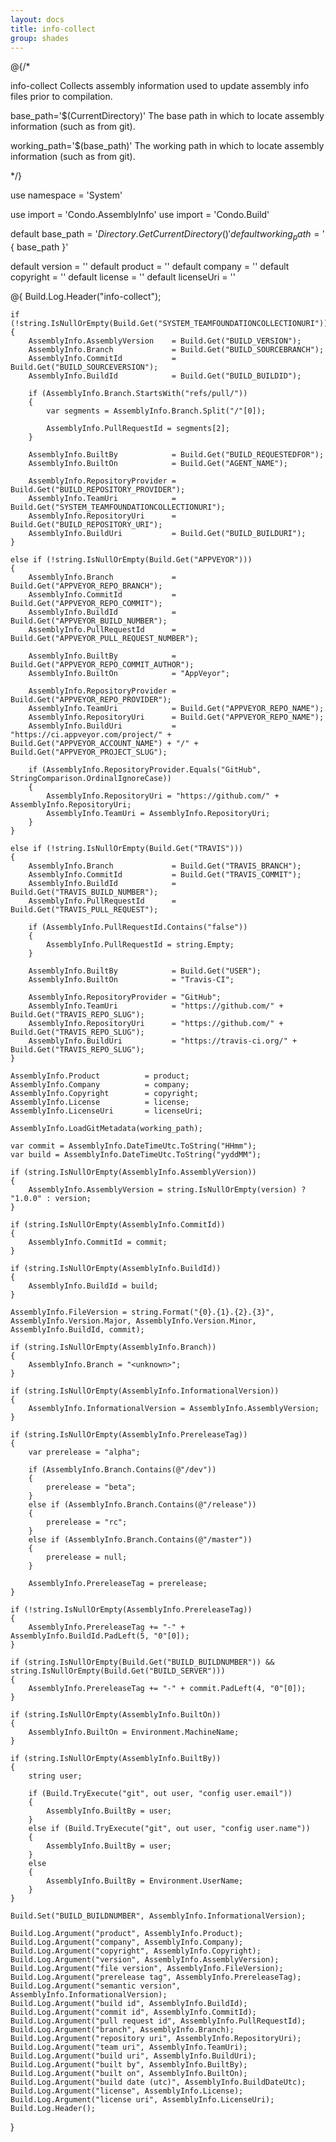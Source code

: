 ```yaml
---
layout: docs
title: info-collect
group: shades
---
```


@{/*

info-collect
    Collects assembly information used to update assembly info files prior to compilation.

base_path='$(CurrentDirectory)'
    The base path in which to locate assembly information (such as from git).

working_path='$(base_path)'
    The working path in which to locate assembly information (such as from git).

*/}

use namespace = 'System'

use import = 'Condo.AssemblyInfo'
use import = 'Condo.Build'

default base_path               = '${ Directory.GetCurrentDirectory() }'
default working_path            = '${ base_path }'

default version                 = ''
default product                 = ''
default company                 = ''
default copyright               = ''
default license                 = ''
default licenseUri              = ''

@{
    Build.Log.Header("info-collect");

    if (!string.IsNullOrEmpty(Build.Get("SYSTEM_TEAMFOUNDATIONCOLLECTIONURI")))
    {
        AssemblyInfo.AssemblyVersion    = Build.Get("BUILD_VERSION");
        AssemblyInfo.Branch             = Build.Get("BUILD_SOURCEBRANCH");
        AssemblyInfo.CommitId           = Build.Get("BUILD_SOURCEVERSION");
        AssemblyInfo.BuildId            = Build.Get("BUILD_BUILDID");

        if (AssemblyInfo.Branch.StartsWith("refs/pull/"))
        {
            var segments = AssemblyInfo.Branch.Split("/"[0]);

            AssemblyInfo.PullRequestId = segments[2];
        }

        AssemblyInfo.BuiltBy            = Build.Get("BUILD_REQUESTEDFOR");
        AssemblyInfo.BuiltOn            = Build.Get("AGENT_NAME");

        AssemblyInfo.RepositoryProvider = Build.Get("BUILD_REPOSITORY_PROVIDER");
        AssemblyInfo.TeamUri            = Build.Get("SYSTEM_TEAMFOUNDATIONCOLLECTIONURI");
        AssemblyInfo.RepositoryUri      = Build.Get("BUILD_REPOSITORY_URI");
        AssemblyInfo.BuildUri           = Build.Get("BUILD_BUILDURI");
    }

    else if (!string.IsNullOrEmpty(Build.Get("APPVEYOR")))
    {
        AssemblyInfo.Branch             = Build.Get("APPVEYOR_REPO_BRANCH");
        AssemblyInfo.CommitId           = Build.Get("APPVEYOR_REPO_COMMIT");
        AssemblyInfo.BuildId            = Build.Get("APPVEYOR_BUILD_NUMBER");
        AssemblyInfo.PullRequestId      = Build.Get("APPVEYOR_PULL_REQUEST_NUMBER");

        AssemblyInfo.BuiltBy            = Build.Get("APPVEYOR_REPO_COMMIT_AUTHOR");
        AssemblyInfo.BuiltOn            = "AppVeyor";

        AssemblyInfo.RepositoryProvider = Build.Get("APPVEYOR_REPO_PROVIDER");
        AssemblyInfo.TeamUri            = Build.Get("APPVEYOR_REPO_NAME");
        AssemblyInfo.RepositoryUri      = Build.Get("APPVEYOR_REPO_NAME");
        AssemblyInfo.BuildUri           = "https://ci.appveyor.com/project/" + Build.Get("APPVEYOR_ACCOUNT_NAME") + "/" + Build.Get("APPVEYOR_PROJECT_SLUG");

        if (AssemblyInfo.RepositoryProvider.Equals("GitHub", StringComparison.OrdinalIgnoreCase))
        {
            AssemblyInfo.RepositoryUri = "https://github.com/" + AssemblyInfo.RepositoryUri;
            AssemblyInfo.TeamUri = AssemblyInfo.RepositoryUri;
        }
    }

    else if (!string.IsNullOrEmpty(Build.Get("TRAVIS")))
    {
        AssemblyInfo.Branch             = Build.Get("TRAVIS_BRANCH");
        AssemblyInfo.CommitId           = Build.Get("TRAVIS_COMMIT");
        AssemblyInfo.BuildId            = Build.Get("TRAVIS_BUILD_NUMBER");
        AssemblyInfo.PullRequestId      = Build.Get("TRAVIS_PULL_REQUEST");

        if (AssemblyInfo.PullRequestId.Contains("false"))
        {
            AssemblyInfo.PullRequestId = string.Empty;
        }

        AssemblyInfo.BuiltBy            = Build.Get("USER");
        AssemblyInfo.BuiltOn            = "Travis-CI";

        AssemblyInfo.RepositoryProvider = "GitHub";
        AssemblyInfo.TeamUri            = "https://github.com/" + Build.Get("TRAVIS_REPO_SLUG");
        AssemblyInfo.RepositoryUri      = "https://github.com/" + Build.Get("TRAVIS_REPO_SLUG");
        AssemblyInfo.BuildUri           = "https://travis-ci.org/" + Build.Get("TRAVIS_REPO_SLUG");
    }

    AssemblyInfo.Product          = product;
    AssemblyInfo.Company          = company;
    AssemblyInfo.Copyright        = copyright;
    AssemblyInfo.License          = license;
    AssemblyInfo.LicenseUri       = licenseUri;

    AssemblyInfo.LoadGitMetadata(working_path);

    var commit = AssemblyInfo.DateTimeUtc.ToString("HHmm");
    var build = AssemblyInfo.DateTimeUtc.ToString("yyddMM");

    if (string.IsNullOrEmpty(AssemblyInfo.AssemblyVersion))
    {
        AssemblyInfo.AssemblyVersion = string.IsNullOrEmpty(version) ? "1.0.0" : version;
    }

    if (string.IsNullOrEmpty(AssemblyInfo.CommitId))
    {
        AssemblyInfo.CommitId = commit;
    }

    if (string.IsNullOrEmpty(AssemblyInfo.BuildId))
    {
        AssemblyInfo.BuildId = build;
    }

    AssemblyInfo.FileVersion = string.Format("{0}.{1}.{2}.{3}", AssemblyInfo.Version.Major, AssemblyInfo.Version.Minor, AssemblyInfo.BuildId, commit);

    if (string.IsNullOrEmpty(AssemblyInfo.Branch))
    {
        AssemblyInfo.Branch = "<unknown>";
    }

    if (string.IsNullOrEmpty(AssemblyInfo.InformationalVersion))
    {
        AssemblyInfo.InformationalVersion = AssemblyInfo.AssemblyVersion;
    }

    if (string.IsNullOrEmpty(AssemblyInfo.PrereleaseTag))
    {
        var prerelease = "alpha";

        if (AssemblyInfo.Branch.Contains(@"/dev"))
        {
            prerelease = "beta";
        }
        else if (AssemblyInfo.Branch.Contains(@"/release"))
        {
            prerelease = "rc";
        }
        else if (AssemblyInfo.Branch.Contains(@"/master"))
        {
            prerelease = null;
        }

        AssemblyInfo.PrereleaseTag = prerelease;
    }

    if (!string.IsNullOrEmpty(AssemblyInfo.PrereleaseTag))
    {
        AssemblyInfo.PrereleaseTag += "-" + AssemblyInfo.BuildId.PadLeft(5, "0"[0]);
    }

    if (string.IsNullOrEmpty(Build.Get("BUILD_BUILDNUMBER")) && string.IsNullOrEmpty(Build.Get("BUILD_SERVER")))
    {
        AssemblyInfo.PrereleaseTag += "-" + commit.PadLeft(4, "0"[0]);
    }

    if (string.IsNullOrEmpty(AssemblyInfo.BuiltOn))
    {
        AssemblyInfo.BuiltOn = Environment.MachineName;
    }

    if (string.IsNullOrEmpty(AssemblyInfo.BuiltBy))
    {
        string user;

        if (Build.TryExecute("git", out user, "config user.email"))
        {
            AssemblyInfo.BuiltBy = user;
        }
        else if (Build.TryExecute("git", out user, "config user.name"))
        {
            AssemblyInfo.BuiltBy = user;
        }
        else
        {
            AssemblyInfo.BuiltBy = Environment.UserName;
        }
    }

    Build.Set("BUILD_BUILDNUMBER", AssemblyInfo.InformationalVersion);

    Build.Log.Argument("product", AssemblyInfo.Product);
    Build.Log.Argument("company", AssemblyInfo.Company);
    Build.Log.Argument("copyright", AssemblyInfo.Copyright);
    Build.Log.Argument("version", AssemblyInfo.AssemblyVersion);
    Build.Log.Argument("file version", AssemblyInfo.FileVersion);
    Build.Log.Argument("prerelease tag", AssemblyInfo.PrereleaseTag);
    Build.Log.Argument("semantic version", AssemblyInfo.InformationalVersion);
    Build.Log.Argument("build id", AssemblyInfo.BuildId);
    Build.Log.Argument("commit id", AssemblyInfo.CommitId);
    Build.Log.Argument("pull request id", AssemblyInfo.PullRequestId);
    Build.Log.Argument("branch", AssemblyInfo.Branch);
    Build.Log.Argument("repository uri", AssemblyInfo.RepositoryUri);
    Build.Log.Argument("team uri", AssemblyInfo.TeamUri);
    Build.Log.Argument("build uri", AssemblyInfo.BuildUri);
    Build.Log.Argument("built by", AssemblyInfo.BuiltBy);
    Build.Log.Argument("built on", AssemblyInfo.BuiltOn);
    Build.Log.Argument("build date (utc)", AssemblyInfo.BuildDateUtc);
    Build.Log.Argument("license", AssemblyInfo.License);
    Build.Log.Argument("license uri", AssemblyInfo.LicenseUri);
    Build.Log.Header();
}